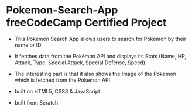 # Pokemon-Search-App freeCodeCamp Certified Project
* This Pokémon Search App allows users to search for Pokémon by their name or ID.
* It fetches data from the Pokémon API and displays its Stats (Name, HP, Attack, Type, Special Attack, Special Defense, Speed).
* The interesting part is that it also shows the Image of the Pokemon which is fetched from the Pokemon API.

* built on HTML5, CSS3 & JavaScript
* built from Scratch
